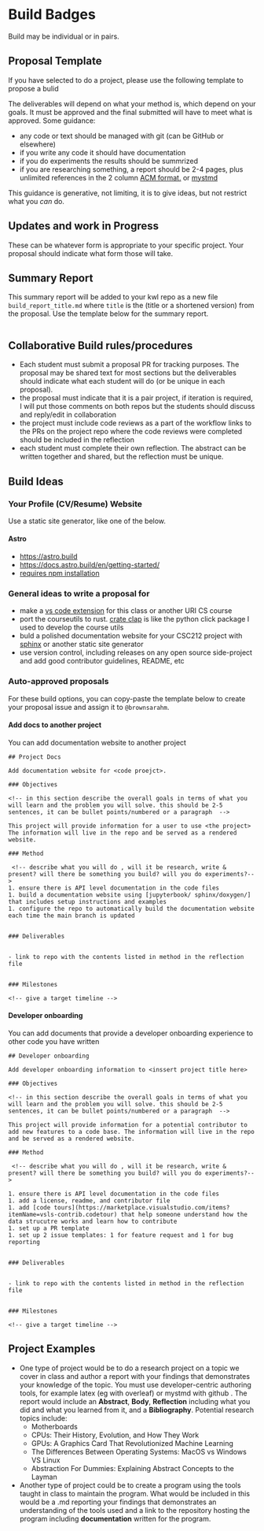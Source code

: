 # Build Badges 

Build may be individual or in pairs. 

## Proposal Template

If you have selected to do a project, please use the following template to propose a bulid

<!-- ```{literalinclude} ../_worksheets/build_proposal.md
``` 
-->


The deliverables will depend on what your method is, which depend on your goals. It must be approved and the final submitted will have to meet what is approved.  Some guidance:
- any code or text should be managed with git (can be GitHub or elsewhere)
- if you write any code it should have documentation
- if you do experiments the results should be summrized
- if you are researching something, a report should be 2-4 pages, plus unlimited references in the 2 column [ACM format.](https://www.acm.org/publications/proceedings-template) or [mystmd](https://mystmd.org/guide)

This guidance is generative, not limiting, it is to give ideas, but not restrict what you *can* do.


## Updates and work in Progress

These can be whatever form is appropriate to your specific project. Your proposal should indicate what form those will take.


## Summary Report


This summary report will be added to your kwl repo as a new file `build_report_title.md` where `title` is the (title or a shortened version) from the proposal. Use the template below for the summary report. 

```{literalinclude} ../_worksheets/build_report.md
```


## Collaborative Build rules/procedures

- Each student must submit a proposal PR for tracking purposes. The proposal may be shared text for most sections but the deliverables should indicate what each student will do (or be unique in each proposal). 
- the proposal must indicate that it is a pair project, if iteration is required, I will put those comments on both repos but the students should discuss and reply/edit in collaboration
- the project must include code reviews as a part of the workflow links to the PRs on the project repo where the code reviews were completed should be included in the reflection
- each student must complete their own reflection.  The abstract can be written together and shared, but the reflection must be unique. 


## Build Ideas 

### Your Profile (CV/Resume) Website

Use a static site generator, like one of the below. 


#### Astro
- https://astro.build
- https://docs.astro.build/en/getting-started/
- [requires npm installation](https://github.com/withastro/astro)

### General ideas to write a proposal for 
- make a [vs code extension](https://code.visualstudio.com/api/get-started/your-first-extension) for this class or another URI CS course
- port the courseutils to rust. [crate clap](https://docs.rs/clap/latest/clap/) is like the python click package I used to develop the course utils
- buld a polished documentation website for your CSC212 project with [sphinx](https://devblogs.microsoft.com/cppblog/clear-functional-c-documentation-with-sphinx-breathe-doxygen-cmake/) or another static site generator 
- use version control, including releases on any open source side-project and add good contributor guidelines, README, etc 

### Auto-approved proposals

For these build options, you can copy-paste the template below to create your proposal issue and assign it to `@brownsarahm`.



#### Add docs to another project

You can add documentation website to another project

```
## Project Docs

Add documentation website for <code proejct>. 

### Objectives

<!-- in this section describe the overall goals in terms of what you will learn and the problem you will solve. this should be 2-5 sentences, it can be bullet points/numbered or a paragraph  -->

This project will provide information for a user to use <the project> The information will live in the repo and be served as a rendered website. 

### Method

 <!-- describe what you will do , will it be research, write & present? will there be something you build? will you do experiments?-->
1. ensure there is API level documentation in the code files
1. build a documentation website using [jupyterbook/ sphinx/doxygen/] that includes setup instructions and examples
1. configure the repo to automatically build the documentation website each time the main branch is updated


### Deliverables


- link to repo with the contents listed in method in the reflection file


### Milestones

<!-- give a target timeline -->

```

####  Developer onboarding

You can add documents that provide a developer onboarding experience to other code you have written


```
## Developer onboarding

Add developer onboarding information to <inssert project title here>

### Objectives

<!-- in this section describe the overall goals in terms of what you will learn and the problem you will solve. this should be 2-5 sentences, it can be bullet points/numbered or a paragraph  -->

This project will provide information for a potential contributor to add new features to a code base. The information will live in the repo and be served as a rendered website. 

### Method

 <!-- describe what you will do , will it be research, write & present? will there be something you build? will you do experiments?-->

1. ensure there is API level documentation in the code files
1. add a license, readme, and contributor file
1. add [code tours](https://marketplace.visualstudio.com/items?itemName=vsls-contrib.codetour) that help someone understand how the data strucutre works and learn how to contribute 
1. set up a PR template
1. set up 2 issue templates: 1 for feature request and 1 for bug reporting


### Deliverables


- link to repo with the contents listed in method in the reflection file


### Milestones

<!-- give a target timeline -->

```




## Project Examples
- One type of project would be to do a research project on a topic we cover in class and author a report with your findings that demonstrates your knowledge of the topic. You must use developer-centric authoring tools, for example latex (eg with overleaf) or mystmd with github . The report would include an **Abstract**, **Body**, **Reflection** including what you did and what you learned from it, and a **Bibliography**. Potential research topics include:
    - Motherboards
    - CPUs: Their History, Evolution, and How They Work
    - GPUs: A Graphics Card That Revolutionized Machine Learning
    - The Differences Between Operating Systems: MacOS vs Windows VS Linux
    - Abstraction For Dummies: Explaining Abstract Concepts to the Layman
- Another type of project could be to create a program using the tools taught in class to maintain the program. What would be included in this would be a .md reporting your findings that demonstrates an understanding of the tools used and a link to the repository hosting the program including **documentation** written for the program.

